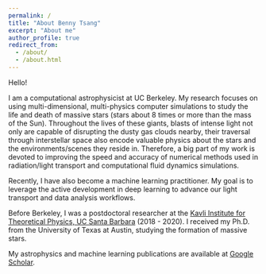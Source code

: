```yaml
---
permalink: /
title: "About Benny Tsang"
excerpt: "About me"
author_profile: true
redirect_from: 
  - /about/
  - /about.html
---
```


Hello!

I am a computational astrophysicist at UC Berkeley. My research focuses on using multi-dimensional, multi-physics computer simulations to study the life and death of massive stars (stars about 8 times or more than the mass of the Sun). Throughout the lives of these giants, blasts of intense light not only are capable of disrupting the dusty gas clouds nearby, their traversal through interstellar space also encode valuable physics about the stars and the environments/scenes they reside in.
Therefore, a big part of my work is devoted to improving the speed and accuracy of numerical methods used in radiation/light transport and computational fluid dynamics simulations.

Recently, I have also become a machine learning practitioner. My goal is to leverage the active development in deep learning to advance our light transport and data analysis workflows.

Before Berkeley, I was a postdoctoral researcher at the [Kavli Institute for Theoretical Physics, UC Santa Barbara](https://www.kitp.ucsb.edu/) (2018 - 2020). I received my Ph.D. from the University of Texas at Austin, studying the formation of massive stars. 

My astrophysics and machine learning publications are available at [Google Scholar](https://scholar.google.com/citations?user=nGVc2BAAAAAJ&hl=en).
